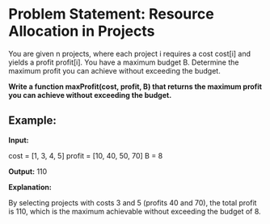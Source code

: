 # Problem Statement: Resource Allocation in Projects

You are given n projects, where each project i requires a cost cost[i] and yields a profit profit[i]. You have a maximum budget B. Determine the maximum profit you can achieve without exceeding the budget.

**Write a function maxProfit(cost, profit, B) that returns the maximum profit you can achieve without exceeding the budget.**

## Example:

**Input:**

cost = [1, 3, 4, 5]
profit = [10, 40, 50, 70]
B = 8

**Output:**
110

**Explanation:**

By selecting projects with costs 3 and 5 (profits 40 and 70), the total profit is 110, which is the maximum achievable without exceeding the budget of 8.